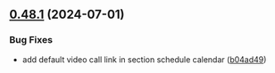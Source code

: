 ## [0.48.1](https://github.com/taskany-inc/hire/compare/v0.48.0...v0.48.1) (2024-07-01)


### Bug Fixes

* add default video call link in section schedule calendar ([b04ad49](https://github.com/taskany-inc/hire/commit/b04ad494c2631b05c3648af4583e8e0582687819))

